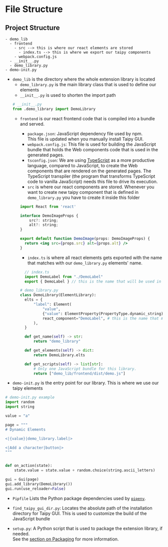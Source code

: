 # File Structure

## Project Structure

```
- demo_lib
  - frontend
    - src --> this is where our react elements are stored
      - index.ts --> this is where we export our taipy components
    - webpack.config.js
  - __init__.py
  - demo_library.py
- demo-init.py
```
- `demo_lib` is the directory where the whole extension library is located
  - `demo_library.py` is the main library class that is used to define our elements
  - `__init__.py` is used to shorten the import path
  ```py
  # __init__.py
  from .demo_library import DemoLibrary
  ```
  - `frontend` is our react frontend code that is compiled into a bundle and served.
    - `package.json`: JavaScript dependency file used by npm.<br/>
          This file is updated when you manually install Taipy GUI.
     - `webpack.config.js`: This file is used for building the JavaScript bundle that
          holds the Web components code that is used in the generated pages.
    - `tsconfig.json`: We are using [TypeScript](https://www.typescriptlang.org/)
          as a more productive language, compared to JavaScript, to create the Web
          components that are rendered on the generated pages. The TypeScript
          transpiler (the program that transforms TypeScript code to vanilla JavaScript)
          needs this file to drive its execution.
    - `src` is where our react components are stored. Whenever you want to create new taipy component that is defined in `demo_library.py` you have to create it inside this folder

    ```jsx
    import React from 'react'

    interface DemoImageProps {
        src?: string;
        alt?: string;
    }

    export default function DemoImage(props: DemoImageProps) {
      return <img src={props.src} alt={props.alt} />
    }
    ```
    
      - `index.ts` is where all react elements gets exported with the name that matches with our `demo_library.py` elements' name.
    ```ts
      // index.ts
      import DemoLabel from "./DemoLabel"
      export { DemoLabel } // this is the name that will be used in demo_library.py
      ```
      ```py
      # demo_library.py
      class DemoLibrary(ElementLibrary):
        elts = {
            "label": Element(
                "value",
                {"value": ElementProperty(PropertyType.dynamic_string)},
                react_component="DemoLabel", # this is the name that matches with the exported name in index.ts
            ),
        }

        def get_name(self) -> str:
            return "demo_library"

        def get_elements(self) -> dict:
            return DemoLibrary.elts

        def get_scripts(self) -> list[str]:
            # Only one JavaScript bundle for this library.
            return ["demo_lib/frontend/dist/demo.js"]
    ```
- `demo-init.py` is the entry point for our library. This is where we use our taipy elements
```py
# demo-init.py example
import random
import string

value = "a"

page = """
# Dynamic Elements

<|{value}|demo_library.label|>

<|Add a character|button|>
"""


def on_action(state):
    state.value = state.value + random.choice(string.ascii_letters)

gui = Gui(page)
gui.add_library(DemoLibrary())
gui.run(use_reloader=False)
```

- `Pipfile` Lists the Python package dependencies used by [`pipenv`](https://pypi.org/project/pipenv/).
  
- `find_taipy_gui_dir.py`: Locates the absolute path of the installation directory for
  Taipy GUI. This is used to customize the build of the JavaScript bundle
- `setup.py`: A Python script that is used to package the extension library, if
  needed.<br/>
  See the [section on Packaging](extension_packaging.md) for more information.